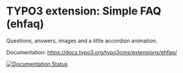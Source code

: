 # TYPO3 extension: Simple FAQ (ehfaq)

Questions, answers, images and a little accordion animation.

Documentation: https://docs.typo3.org/typo3cms/extensions/ehfaq/

[![Documentation Status](https://readthedocs.org/projects/typo3-extension-ehfaq/badge/?version=latest)](http://typo3-extension-ehfaq.readthedocs.org/en/latest/?badge=latest)
                

